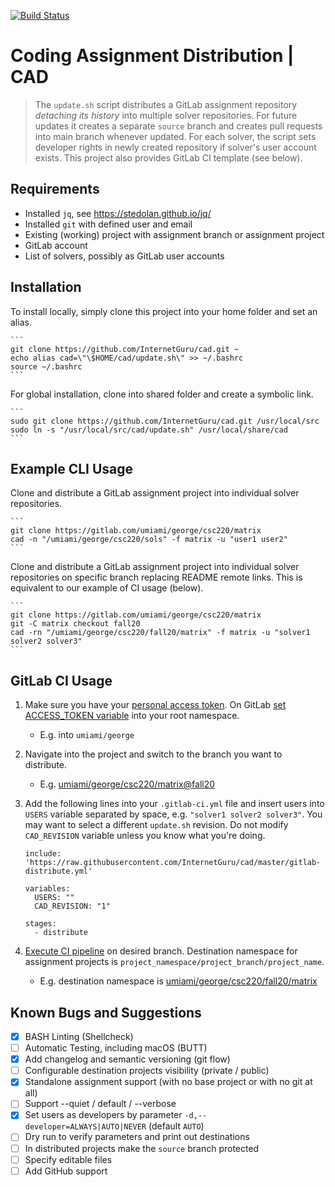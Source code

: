 
[![Build Status](https://travis-ci.org/InternetGuru/cad.svg?branch=master)](https://travis-ci.org/InternetGuru/cad)

# Coding Assignment Distribution | CAD

> The `update.sh` script distributes a GitLab assignment repository _detaching its history_ into multiple solver repositories. For future updates it creates a separate `source` branch and creates pull requests into main branch whenever updated. For each solver, the script sets developer rights in newly created repository if solver's user account exists. This project also provides GitLab CI template (see below).

## Requirements

* Installed `jq`, see https://stedolan.github.io/jq/
* Installed `git` with defined user and email
* Existing (working) project with assignment branch or assignment project
* GitLab account
* List of solvers, possibly as GitLab user accounts

## Installation

To install locally, simply clone this project into your home folder and set an alias.

    ```
    git clone https://github.com/InternetGuru/cad.git ~
    echo alias cad=\"\$HOME/cad/update.sh\" >> ~/.bashrc
    source ~/.bashrc
    ```

For global installation, clone into shared folder and create a symbolic link.

    ```
    sudo git clone https://github.com/InternetGuru/cad.git /usr/local/src
    sudo ln -s "/usr/local/src/cad/update.sh" /usr/local/share/cad
    ```

## Example CLI Usage

Clone and distribute a GitLab assignment project into individual solver repositories.

    ```
    git clone https://gitlab.com/umiami/george/csc220/matrix
    cad -n "/umiami/george/csc220/sols" -f matrix -u "user1 user2"
    ```

Clone and distribute a GitLab assignment project into individual solver repositories on specific branch replacing README remote links. This is equivalent to our example of CI usage (below).

    ```
    git clone https://gitlab.com/umiami/george/csc220/matrix
    git -C matrix checkout fall20
    cad -rn "/umiami/george/csc220/fall20/matrix" -f matrix -u "solver1 solver2 solver3"
    ```

## GitLab CI Usage

1. Make sure you have your [personal access token](https://docs.gitlab.com/ee/user/profile/personal_access_tokens.html#creating-a-personal-access-token). On GitLab [set ACCESS_TOKEN variable](https://docs.gitlab.com/ee/ci/variables/#create-a-custom-variable-in-the-ui) into your root namespace.

   - E.g. into `umiami/george`

1. Navigate into the project and switch to the branch you want to distribute.

   - E.g. [umiami/george/csc220/matrix@fall20](https://gitlab.com/umiami/george/csc220/matrix/-/tree/fall20)

1. Add the following lines into your `.gitlab-ci.yml` file and insert users into `USERS` variable separated by space, e.g. `"solver1 solver2 solver3"`. You may want to select a different `update.sh` revision. Do not modify `CAD_REVISION` variable unless you know what you're doing.

    ```
    include: 'https://raw.githubusercontent.com/InternetGuru/cad/master/gitlab-distribute.yml'
 
    variables:
      USERS: ""
      CAD_REVISION: "1"
 
    stages:
      - distribute
    ```

1. [Execute CI pipeline](https://docs.gitlab.com/ee/ci/pipelines/#run-a-pipeline-manually) on desired branch. Destination namespace for assignment projects is `project_namespace/project_branch/project_name`.

   - E.g. destination namespace is [umiami/george/csc220/fall20/matrix](https://gitlab.com/umiami/george/csc220/fall20/matrix)

## Known Bugs and Suggestions

- [x] BASH Linting (Shellcheck)
- [ ] Automatic Testing, including macOS (BUTT)
- [x] Add changelog and semantic versioning (git flow)
- [ ] Configurable destination projects visibility (private / public)
- [x] Standalone assignment support (with no base project or with no git at all)
- [ ] Support --quiet / default / --verbose
- [x] Set users as developers by parameter `-d,--developer=ALWAYS|AUTO|NEVER` (default `AUTO`)
- [ ] Dry run to verify parameters and print out destinations
- [ ] In distributed projects make the `source` branch protected
- [ ] Specify editable files
- [ ] Add GitHub support

[1]: https://docs.gitlab.com/ee/user/group/
[2]: https://about.gitlab.com/product/continuous-integration/
